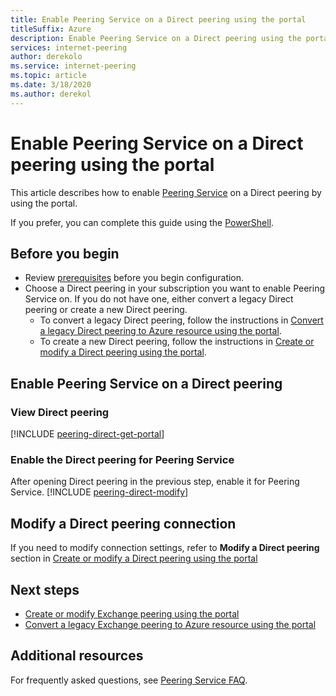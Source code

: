 ```yaml
---
title: Enable Peering Service on a Direct peering using the portal
titleSuffix: Azure
description: Enable Peering Service on a Direct peering using the portal
services: internet-peering
author: derekolo
ms.service: internet-peering
ms.topic: article
ms.date: 3/18/2020
ms.author: derekol
---
```


# Enable Peering Service on a Direct peering using the portal

This article describes how to enable [Peering Service](overview-peering-service.md) on a Direct peering by using the portal.

If you prefer, you can complete this guide using the [PowerShell](howto-peering-service-powershell.md).

## Before you begin
* Review [prerequisites](prerequisites.md) before you begin configuration.
* Choose a Direct peering in your subscription you want to enable Peering Service on. If you do not have one, either convert a legacy Direct peering or create a new Direct peering.
    * To convert a legacy Direct peering, follow the instructions in [Convert a legacy Direct peering to Azure resource using the portal](howto-legacy-direct-portal.md).
    * To create a new Direct peering, follow the instructions in [Create or modify a Direct peering using the portal](howto-direct-portal.md).

## Enable Peering Service on a Direct peering

### <a name= get></a>View Direct peering
[!INCLUDE [peering-direct-get-portal](./includes/direct-portal-get.md)]

### <a name= get></a>Enable the Direct peering for Peering Service

After opening Direct peering in the previous step, enable it for Peering Service.
[!INCLUDE [peering-direct-modify](./includes/peering-service-direct-portal.md)]

## Modify a Direct peering connection

If you need to modify connection settings, refer to **Modify a Direct peering** section in [Create or modify a Direct peering using the portal](howto-direct-portal.md)

## Next steps

* [Create or modify Exchange peering using the portal](howto-exchange-portal.md)
* [Convert a legacy Exchange peering to Azure resource using the portal](howto-legacy-exchange-portal.md)

## Additional resources

For frequently asked questions, see [Peering Service FAQ](service-faqs.md).